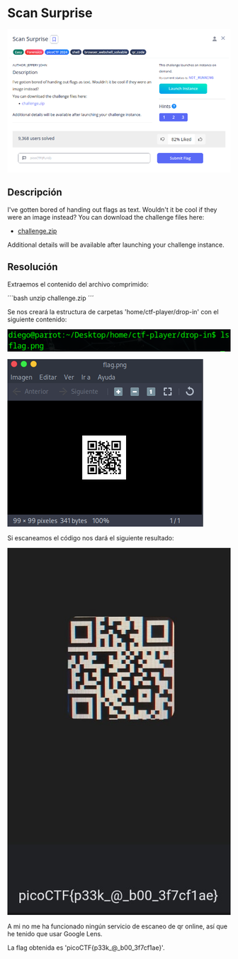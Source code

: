 # Scan Surprise
![Descripcion del CTF](img/description.png)

## Descripción
I've gotten bored of handing out flags as text. Wouldn't it be cool if they were an image instead?
You can download the challenge files here:

- [challenge.zip](https://artifacts.picoctf.net/c_atlas/1/challenge.zip)

Additional details will be available after launching your challenge instance.

## Resolución
Extraemos el contenido del archivo comprimido:

´´´bash
unzip challenge.zip
´´´

Se nos creará la estructura de carpetas 'home/ctf-player/drop-in' con el siguiente contenido:

![Contenido de drop-in](img/1.png)

![Contenido de drop-in](img/2.png)

Si escaneamos el código nos dará el siguiente resultado:

![Contenido de drop-in](img/3.png)

A mi no me ha funcionado ningún servicio de escaneo de qr online, así que he tenido que usar Google Lens.

La flag obtenida es 'picoCTF{p33k_@_b00_3f7cf1ae}'.